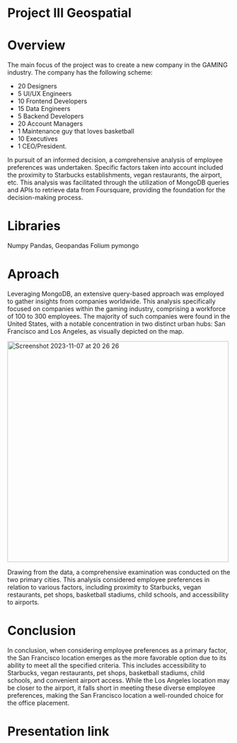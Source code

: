 # Project III Geospatial

# Overview

The main focus of the project was to create a new company in the GAMING industry. The company has the following scheme:

- 20 Designers
- 5 UI/UX Engineers
- 10 Frontend Developers
- 15 Data Engineers
- 5 Backend Developers
- 20 Account Managers
- 1 Maintenance guy that loves basketball
- 10 Executives
- 1 CEO/President.

In pursuit of an informed decision, a comprehensive analysis of employee preferences was undertaken. Specific factors taken into account included the proximity to Starbucks establishments, vegan restaurants, the airport, etc. This analysis was facilitated through the utilization of MongoDB queries and APIs to retrieve data from Foursquare, providing the foundation for the decision-making process.

# Libraries

Numpy
Pandas, Geopandas
Folium
pymongo

# Aproach

Leveraging MongoDB, an extensive query-based approach was employed to gather insights from companies worldwide. This analysis specifically focused on companies within the gaming industry, comprising a workforce of 100 to 300 employees. The majority of such companies were found in the United States, with a notable concentration in two distinct urban hubs: San Francisco and Los Angeles, as visually depicted on the map.


<img width="500" alt="Screenshot 2023-11-07 at 20 26 26" src="https://github.com/linharesjunior/project-III-geospatial-data/assets/146885366/905646e7-46ad-45fb-beea-e4edb4a1b42f">

Drawing from the data, a comprehensive examination was conducted on the two primary cities. This analysis considered employee preferences in relation to various factors, including proximity to Starbucks, vegan restaurants, pet shops, basketball stadiums, child schools, and accessibility to airports.


# Conclusion

In conclusion, when considering employee preferences as a primary factor, the San Francisco location emerges as the more favorable option due to its ability to meet all the specified criteria. This includes accessibility to Starbucks, vegan restaurants, pet shops, basketball stadiums, child schools, and convenient airport access. While the Los Angeles location may be closer to the airport, it falls short in meeting these diverse employee preferences, making the San Francisco location a well-rounded choice for the office placement.

# Presentation link


